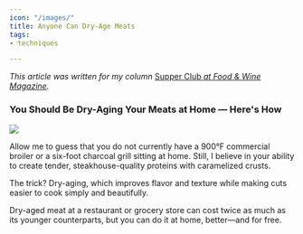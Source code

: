 ```yaml
---
icon: "/images/"
title: Anyone Can Dry-Age Meats
tags:
- techniques

---
```

_This article was written for my column_ [Supper Club _at Food & Wine Magazine_](https://www.foodandwine.com/cooking-techniques/dry-aging-meats-how-supper-club)_._

### You Should Be Dry-Aging Your Meats at Home — Here's How

![](https://cdn-image.foodandwine.com/sites/default/files/1566326669/Air-Drying-Supper-Club-7-FT-BLOG082019.jpg)

Allow me to guess that you do not currently have a 900°F commercial broiler or a six-foot charcoal grill sitting at home. Still, I believe in your ability to create tender, steakhouse-quality proteins with caramelized crusts.

The trick? Dry-aging, which improves flavor and texture while making cuts easier to cook simply and beautifully.

Dry-aged meat at a restaurant or grocery store can cost twice as much as its younger counterparts, but you can do it at home, better—and for free.